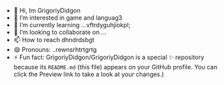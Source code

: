 - 👋 Hi, Im GrigoriyDidgon
- 👀 I’m interested in game and languag3
- 🌱 I’m currently learning ...vftrdyguhjiokpl;
- 💞️ I’m looking to collaborate on ...
- 📫 How to reach dhndrdsbgt
- 😄 Pronouns: ..rewnsrhtrtgrtg
- ⚡ Fun fact:
GrigoriyDidgon/GrigoriyDidgon is a special ✨ repository because its `README.md` (this file) appears on your GitHub profile.
You can click the Preview link to take a look at your changes.)
